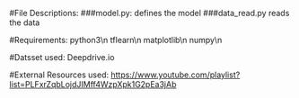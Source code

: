 #File Descriptions:
###model.py:
defines the model
###data_read.py
reads the data

#Requirements:
python3\n
tflearn\n
matplotlib\n
numpy\n

#Datsset used:
Deepdrive.io

#External Resources used:
https://www.youtube.com/playlist?list=PLFxrZqbLojdJIMff4WzpXpk1G2pEa3jAb
